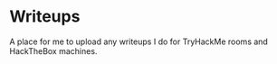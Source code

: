 # Writeups

A place for me to upload any writeups I do for TryHackMe rooms and HackTheBox machines.
